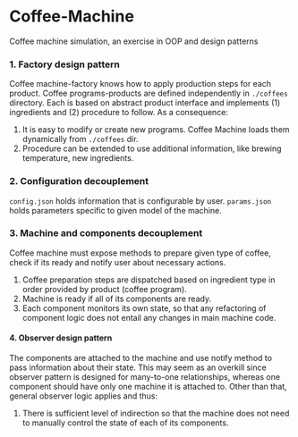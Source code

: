 # Coffee-Machine
Coffee machine simulation, an exercise in OOP and design patterns

### 1. Factory design pattern

Coffee machine-factory knows how to apply production steps for each product.
Coffee programs-products are defined independently in `./coffees` directory.
Each is based on abstract product interface and implements
(1) ingredients and (2) procedure to follow. As a consequence:<br>
1. It is easy to modify or create new programs.
Coffee Machine loads them dynamically from `./coffees` dir.
2. Procedure can be extended to use additional information,
like brewing temperature, new ingredients.

### 2. Configuration decouplement

`config.json` holds information that is configurable by user.
`params.json` holds parameters specific to given model of the machine.

### 3. Machine and components decouplement

Coffee machine must expose methods to prepare given
type of coffee, check if its ready and notify user
about necessary actions.
1. Coffee preparation steps are dispatched based on
ingredient type in order provided by product (coffee program).
2. Machine is ready if all of its components are ready.
3. Each component monitors its own state, so that
any refactoring of component logic does not entail
any changes in main machine code.

#### 4. Observer design pattern

The components are attached to the machine and use notify method
to pass information about their state. This may seem as
an overkill since observer pattern is designed for many-to-one
relationships, whereas one component should have only one machine
it is attached to. Other than that, general observer logic
applies and thus:
1. There is sufficient level of indirection so that the machine
does not need to manually control the state of each of its components.

